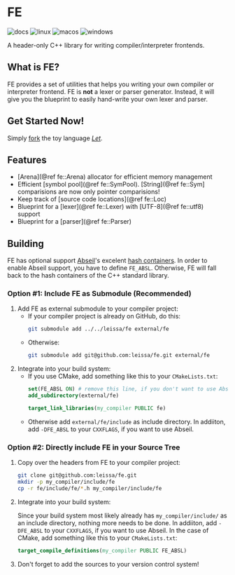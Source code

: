 # FE

![docs](https://img.shields.io/github/actions/workflow/status/leissa/fe/doxygen.yml?logo=gitbook&logoColor=white&label=docs&link=https%3A%2F%2Fleissa.github.io%2Ffe%2F&link=https%3A%2F%2Fgithub.com%2Fleissa%2Ffe%2Factions%2Fworkflows%2Fdoxygen.yml)
![linux](https://img.shields.io/github/actions/workflow/status/leissa/fe/linux.yml?logo=linux&logoColor=white&label=linux&link=https%3A%2F%2Fgithub.com%2Fleissa%2Ffe%2Factions%2Fworkflows%2Flinux.yml)
![macos](https://img.shields.io/github/actions/workflow/status/leissa/fe/macos.yml?logo=apple&logoColor=white&label=macos&link=https%3A%2F%2Fgithub.com%2Fleissa%2Ffe%2Factions%2Fworkflows%2Fmacos.yml)
![windows](https://img.shields.io/github/actions/workflow/status/leissa/fe/windows.yml?logo=windows&logoColor=white&label=windows&link=https%3A%2F%2Fgithub.com%2Fleissa%2Ffe%2Factions%2Fworkflows%2Fwindows.yml)

A header-only C++ library for writing compiler/interpreter frontends.

## What is FE?

FE provides a set of utilities that helps you writing your own compiler or interpreter frontend.
FE is **not** a lexer or parser generator.
Instead, it will give you the blueprint to easily hand-write your own lexer and parser.

## Get Started Now!

Simply [fork](https://github.com/leissa/let/fork) the toy language *[Let](https://github.com/leissa/let)*.

## Features

* [Arena](@ref fe::Arena) allocator for efficient memory management
* Efficient [symbol pool](@ref fe::SymPool). [String](@ref fe::Sym] comparisions are now only pointer comparisions!
* Keep track of [source code locations](@ref fe::Loc)
* Blueprint for a [lexer](@ref fe::Lexer) with [UTF-8](@ref fe::utf8) support
* Blueprint for a [parser](@ref fe::Parser)

## Building

FE has optional support [Abseil](https://abseil.io/)'s excelent [hash containers](https://abseil.io/docs/cpp/guides/container).
In order to enable Abseil support, you have to define `FE_ABSL`.
Otherwise, FE will fall back to the hash containers of the C++ standard library.

### Option #1: Include FE as Submodule (Recommended)

1. Add FE as external submodule to your compiler project:
    * If your compiler project is already on GitHub, do this:
        ```sh
        git submodule add ../../leissa/fe external/fe
        ```
    * Otherwise:
        ```sh
        git submodule add git@github.com:leissa/fe.git external/fe
        ```
2. Integrate into your build system:
    * If you use CMake, add something like this to your `CMakeLists.txt`:
        ```cmake
        set(FE_ABSL ON) # remove this line, if you don't want to use Abseil
        add_subdirectory(external/fe)

        target_link_libraries(my_compiler PUBLIC fe)
        ```
    * Otherwise add `external/fe/include` as include directory.
        In addiiton, add `-DFE_ABSL` to your `CXXFLAGS`, if you want to use Abseil.

### Option #2: Directly include FE in your Source Tree

1. Copy over the headers from FE to your compiler project:
    ```sh
    git clone git@github.com:leissa/fe.git
    mkdir -p my_compiler/include/fe
    cp -r fe/include/fe/*.h my_compiler/include/fe
    ```
2. Integrate into your build system:

    Since your build system most likely already has `my_compiler/include/` as an include directory, nothing more needs to be done.
    In addiiton, add `-DFE_ABSL` to your `CXXFLAGS`, if you want to use Abseil.
    In the case of CMake, add something like this to your `CMakeLists.txt`:
    ```cmake
    target_compile_definitions(my_compiler PUBLIC FE_ABSL)
    ```

4. Don't forget to add the sources to your version control system!
